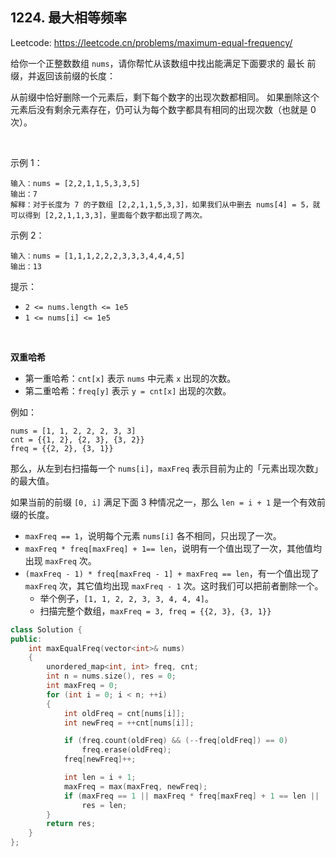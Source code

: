 ## 1224. 最大相等频率

Leetcode: https://leetcode.cn/problems/maximum-equal-frequency/

给你一个正整数数组 `nums`，请你帮忙从该数组中找出能满足下面要求的 最长 前缀，并返回该前缀的长度：

从前缀中恰好删除一个元素后，剩下每个数字的出现次数都相同。
如果删除这个元素后没有剩余元素存在，仍可认为每个数字都具有相同的出现次数（也就是 0 次）。

 

示例 1：
```
输入：nums = [2,2,1,1,5,3,3,5]
输出：7
解释：对于长度为 7 的子数组 [2,2,1,1,5,3,3]，如果我们从中删去 nums[4] = 5，就可以得到 [2,2,1,1,3,3]，里面每个数字都出现了两次。
```

示例 2：
```
输入：nums = [1,1,1,2,2,2,3,3,3,4,4,4,5]
输出：13
```

提示：

- `2 <= nums.length <= 1e5`
- `1 <= nums[i] <= 1e5`

<br/>

**双重哈希**


- 第一重哈希：`cnt[x]` 表示 `nums` 中元素 `x` 出现的次数。
- 第二重哈希：`freq[y]` 表示 `y = cnt[x]` 出现的次数。


例如：
```text
nums = [1, 1, 2, 2, 2, 3, 3]
cnt = {{1, 2}, {2, 3}, {3, 2}}
freq = {{2, 2}, {3, 1}}
```

那么，从左到右扫描每一个 `nums[i]`，`maxFreq` 表示目前为止的「元素出现次数」的最大值。

如果当前的前缀 `[0, i]` 满足下面 3 种情况之一，那么 `len = i + 1` 是一个有效前缀的长度。
- `maxFreq == 1`，说明每个元素 `nums[i]` 各不相同，只出现了一次。
- `maxFreq * freq[maxFreq] + 1== len`，说明有一个值出现了一次，其他值均出现 `maxFreq` 次。
- `(maxFreq - 1) * freq[maxFreq - 1] + maxFreq == len`，有一个值出现了 `maxFreq` 次，其它值均出现 `maxFreq - 1` 次。这时我们可以把前者删除一个。
	- 举个例子，`[1, 1, 2, 2, 3, 3, 4, 4, 4]`。
	- 扫描完整个数组，`maxFreq = 3, freq = {{2, 3}, {3, 1}}`


```cpp
class Solution {
public:
    int maxEqualFreq(vector<int>& nums)
    {
        unordered_map<int, int> freq, cnt;
        int n = nums.size(), res = 0;
        int maxFreq = 0;
        for (int i = 0; i < n; ++i)
        {
            int oldFreq = cnt[nums[i]];
            int newFreq = ++cnt[nums[i]];

            if (freq.count(oldFreq) && (--freq[oldFreq]) == 0)
                freq.erase(oldFreq);
            freq[newFreq]++;

            int len = i + 1;
            maxFreq = max(maxFreq, newFreq);
            if (maxFreq == 1 || maxFreq * freq[maxFreq] + 1 == len || (maxFreq - 1) * (freq[maxFreq - 1]) + maxFreq == len)
                res = len;
        }
        return res;
    }
};
```